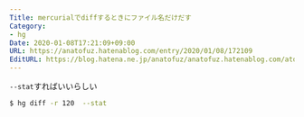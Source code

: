 ```yaml
---
Title: mercurialでdiffするときにファイル名だけだす
Category:
- hg
Date: 2020-01-08T17:21:09+09:00
URL: https://anatofuz.hatenablog.com/entry/2020/01/08/172109
EditURL: https://blog.hatena.ne.jp/anatofuz/anatofuz.hatenablog.com/atom/entry/26006613494924984
---
```


`--stat`すればいいらしい

```sh
$ hg diff -r 120  --stat 
```
